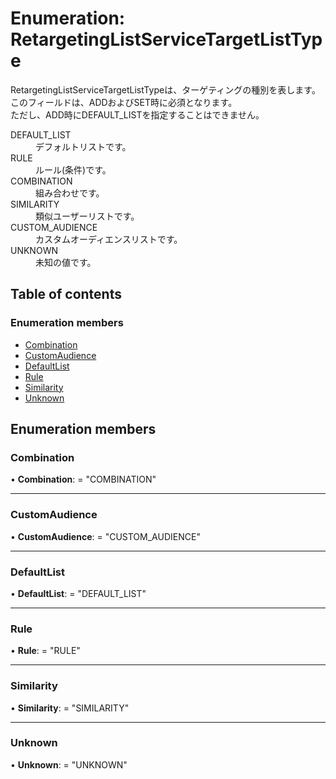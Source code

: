 # Enumeration: RetargetingListServiceTargetListType


<div lang=\"ja\"> RetargetingListServiceTargetListTypeは、ターゲティングの種別を表します。<br> このフィールドは、ADDおよびSET時に必須となります。<br> ただし、ADD時にDEFAULT_LISTを指定することはできません。 </div>  <dl class=term>   <dt class=\"term__item\">DEFAULT_LIST</dt>   <dd class=\"term__desc\"><span lang=\"ja\">デフォルトリストです。</span></dd>   <dt class=\"term__item\">RULE</dt>   <dd class=\"term__desc\"><span lang=\"ja\">ルール(条件)です。</span></dd>   <dt class=\"term__item\">COMBINATION</dt>   <dd class=\"term__desc\"><span lang=\"ja\">組み合わせです。</span></dd>   <dt class=\"term__item\">SIMILARITY</dt>   <dd class=\"term__desc\"><span lang=\"ja\">類似ユーザーリストです。</span></dd>   <dt class=\"term__item\">CUSTOM_AUDIENCE</dt>   <dd class=\"term__desc\"><span lang=\"ja\">カスタムオーディエンスリストです。</span></dd>   <dt class=\"term__item\">UNKNOWN</dt>   <dd class=\"term__desc\"><span lang=\"ja\">未知の値です。</span></dd> </dl>

## Table of contents

### Enumeration members

- [Combination](retargetinglistservicetargetlisttype.md#combination)
- [CustomAudience](retargetinglistservicetargetlisttype.md#customaudience)
- [DefaultList](retargetinglistservicetargetlisttype.md#defaultlist)
- [Rule](retargetinglistservicetargetlisttype.md#rule)
- [Similarity](retargetinglistservicetargetlisttype.md#similarity)
- [Unknown](retargetinglistservicetargetlisttype.md#unknown)

## Enumeration members

### Combination

• **Combination**: = "COMBINATION"

___

### CustomAudience

• **CustomAudience**: = "CUSTOM\_AUDIENCE"

___

### DefaultList

• **DefaultList**: = "DEFAULT\_LIST"

___

### Rule

• **Rule**: = "RULE"

___

### Similarity

• **Similarity**: = "SIMILARITY"

___

### Unknown

• **Unknown**: = "UNKNOWN"
